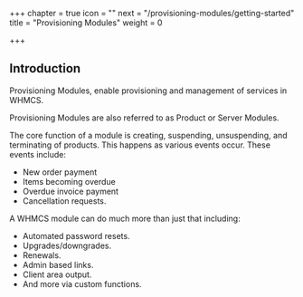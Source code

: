 +++
chapter = true
icon = "<i class='fa fa-cog fa-fw'></i>"
next = "/provisioning-modules/getting-started"
title = "Provisioning Modules"
weight = 0

+++

## Introduction

Provisioning Modules, enable provisioning and management of services in WHMCS.

Provisioning Modules are also referred to as Product or Server Modules.

The core function of a module is creating, suspending, unsuspending, and terminating of products.
This happens as various events occur.
These events include:

* New order payment
* Items becoming overdue
* Overdue invoice payment
* Cancellation requests.

A WHMCS module can do much more than just that including:

* Automated password resets.
* Upgrades/downgrades.
* Renewals.
* Admin based links.
* Client area output.
* And more via custom functions.
